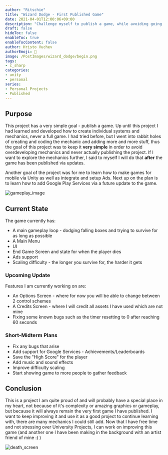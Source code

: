 ```yaml
---
author: "Ritschie"
title: "Wizard Dodge - First Published Game"
date: 2021-04-01T12:00:06+09:00
description: "Challenge myself to publish a game, while avoiding going down coding rabbit holes"
draft: false
hideToc: false
enableToc: true
enableTocContent: false
author: Hristo Vuchev
authorEmoji: 👻
image: /PostImages/wizard_dodge/begin.png
tags: 
- c_sharp
categories:
- unity
- personal
series:
- Personal Projects
- Published
---
```


## Purpose
This project has a very simple goal - publish a game. Up until this project I had learned and developed how to create individual systems and mechanics, never a full game. I had tried before, but I went into rabbit holes of creating and coding the mechanic and adding more and more stuff, thus the goal of this project was to keep it **very simple**  in order to avoid overdeveloping mechanics and never actually publishing the project. If I want to explore the mechanics further, I said to myself I will do that **after**  the game has been published via updates. 

Another goal of the project was for me to learn how to make games for mobile via Unity as well as integrate and setup Ads. Next up on the plan is to learn how to add Google Play Services via a future update to the game.

![gameplay_image](/PostImages/wizard_dodge/gameplay.png)

## Current State
The game currently has:
- A main gameplay loop - dodging falling boxes and trying to survive for as long as possible
- A Main Menu
- UI
- End Game Screen and state for when the player dies
- Ads support
- Scaling difficulty - the longer you survive for, the harder it gets

### Upcoming Update
Features I am currently working on are:
- An Options Screen - where for now you will be able to change between 2 control schemes
- A Credits Screen - where I will credit all assets I have used which are not mine
- Fixing some known bugs such as the timer resetting to 0 after reaching 60 seconds

### Short-Midterm Plans
- Fix any bugs that arise
- Add support for Google Services - Achievements/Leaderboards
- Save the "High Score" for the player
- Add music and sound effects
- Improve difficulty scaling
- Start showing game to more people to gather feedback

## Conclusion
This is a project I am quite proud of and will probably have a special place in my heart, not because of it's complexity or amazing graphics or gameplay, but because it will always remain the very first game I have published. I want to keep improving it and use it as a good project to continue learning with, there are many mechanics I could still add. Now that I have free time and not stressing over University Projects, I can work on improving this game (and another one I have been making in the background with an artist friend of mine :) )

![death_screen](/PostImages/wizard_dodge/dead.png)
